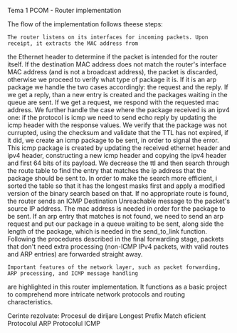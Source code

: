 Tema 1 PCOM - Router implementation


The flow of the implementation follows theese steps:

    The router listens on its interfaces for incoming packets. Upon receipt, it extracts the MAC address from 
the Ethernet header to determine if the packet is intended for the router itself.
If the destination MAC address does not match the router's interface MAC address (and is not a broadcast
address), the packet is discarded, otherwise we proceed to verify what type of package it is.
If it is an arp package we handle the two cases accordingly: the request and the reply. If we get a reply, than a new 
entry is created and the packages waiting in the queue are sent. If we get a request, we respond with the requested
mac address.
    We further handle the case where the package received is an ipv4 one: if the protocol is icmp we need to send
echo reply by updating the icmp header with the response values. We verify that the package was not currupted, 
using the checksum and validate that the TTL has not expired, if it did, we create an icmp package to be sent,
in order to signal the error. This icmp package is created by updating the received ethernet header and ipv4 
header, constructing a new icmp header and copying the ipv4 header and first 64 bits of its payload. We decrease
the ttl and then search through the route table to find the entry that matches the ip address that the package
should be sent to. In order to make the search more efficient, i sorted the table so that it has the longest
masks first and apply a modified version of the binary search based on that. If no appropriate route is found,
the router sends an ICMP Destination Unreachable message to the packet's source IP address. The mac address is
needed in order for the package to be sent. If an arp entry that matches is not found, we need to send an arp 
request and put our package in a queue waiting to be sent, along side the length of the package, which is 
needed in the send_to_link function.
Following the procedures described in the final forwarding stage, packets that don't need extra processing 
(non-ICMP IPv4 packets, with valid routes and ARP entries) are forwarded straight away.

    Important features of the network layer, such as packet forwarding, ARP processing, and ICMP message handling
are highlighted in this router implementation. It functions as a basic project to comprehend more intricate
network protocols and routing characteristics.

Cerinte rezolvate: Procesul de dirijare
Longest Prefix Match eficient
Protocolul ARP
Protocolul ICMP
